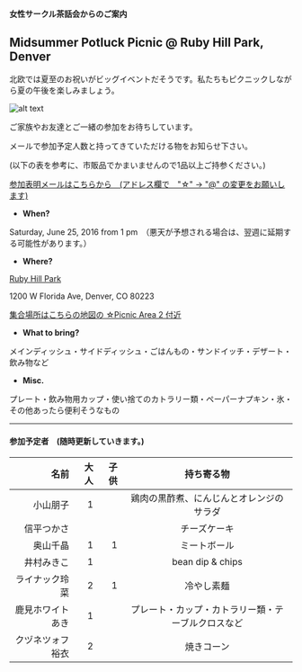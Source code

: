 #### 女性サークル茶話会からのご案内
## Midsummer Potluck Picnic @ Ruby Hill Park, Denver
北欧では夏至のお祝いがビッグイベントだそうです。私たちもピクニックしながら夏の午後を楽しみましょう。  

![alt text](http://static1.squarespace.com/static/50940f26e4b05d6afda39c71/t/509aa126e4b0472f6bf1bcdc/1352311079199/20111024__pavillion%7Ep1.jpg?format=750w)

ご家族やお友達とご一緒の参加をお待ちしています。

メールで参加予定人数と持ってきていただける物をお知らせ下さい。

(以下の表を参考に、市販品でかまいませんので1品以上ご持参ください。)

<a href="mailto:tomoko.kd☆gmail.com?subject=Potluck Picnic @ Ruby Hill Park">参加表明メールはこちらから　(アドレス欄で　"☆" -> "@" の変更をお願いします)</a>


* __When?__ 

Saturday, June 25, 2016 from 1 pm　（悪天が予想される場合は、翌週に延期する可能性があります。）


* __Where?__ 

[Ruby Hill Park](https://www.google.com/maps/place/Ruby+Hill+Park/@39.6858296,-105.0043237,16z/data=!3m1!4b1!4m2!3m1!1s0x876c7fa3495e7ab7:0x9d3da3ab45c18b98 "Where?")

1200 W Florida Ave, Denver, CO 80223

[集合場所はこちらの地図の ☆Picnic Area 2 付近](http://www.denvergov.org/portals/747/documents/parkart/ParkArt_Ruby%20Hill%20Park.pdf)

* __What to bring?__

メインディッシュ・サイドディッシュ・ごはんもの・サンドイッチ・デザート・飲み物など

* __Misc.__

プレート・飲み物用カップ・使い捨てのカトラリー類・ペーパーナプキン・氷・その他あったら便利そうなもの

***
#### 参加予定者　(随時更新していきます。)
| 名前　|大人|子供| 持ち寄る物|
|--------:|---:|---:|:---------:|
| 小山朋子| 1| | 鶏肉の黒酢煮、にんじんとオレンジのサラダ|
| 信平つかさ| | | チーズケーキ|
| 奥山千晶| 1| 1| ミートボール|
| 井村みきこ| 1| | bean dip & chips|
| ライナック玲菜| 2| 1| 冷やし素麺|
| 鹿見ホワイトあき| 1| | プレート・カップ・カトラリー類・テーブルクロスなど|
| クヅネツォフ裕衣| 2| | 焼きコーン|
